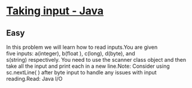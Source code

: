 # [Taking input - Java](https://www.geeksforgeeks.org/problems/taking-input-java/1?page=1&category=Java&sortBy=submissions)
## Easy
In this problem we will learn how to read inputs.You are given five&nbsp;inputs:&nbsp;a(integer), b(float ),&nbsp;c(long), d(byte), and s(string)&nbsp;respectively.&nbsp;You need to use the scanner class object and then take all the input and print each in a new line.Note:&nbsp;Consider using sc.nextLine( ) after byte input to handle any issues with input reading.Read:&nbsp;Java I/O